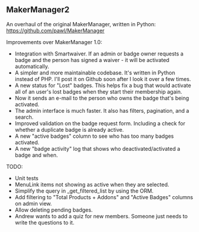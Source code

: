MakerManager2
---

An overhaul of the original MakerManager, written in Python: https://github.com/pawl/MakerManager

Improvements over MakerManager 1.0:
* Integration with Smartwaiver. If an admin or badge owner requests a badge and the person has signed a waiver - it will be activated automatically.
* A simpler and more maintainable codebase. It's written in Python instead of PHP. I'll post it on Github soon after I look it over a few times.
* A new status for "Lost" badges. This helps fix a bug that would activate all of an user's lost badges when they start their membership again.
* Now it sends an e-mail to the person who owns the badge that's being activated.
* The admin interface is much faster. It also has filters, pagination, and a search.
* Improved validation on the badge request form. Including a check for whether a duplicate badge is already active.
* A new "active badges" column to see who has too many badges activated.
* A new "badge activity" log that shows who deactivated/activated a badge and when.

TODO:
* Unit tests
* MenuLink items not showing as active when they are selected.
* Simplify the query in _get_filtered_list by using the ORM.
* Add filtering to "Total Products + Addons" and "Active Badges" columns on admin view.
* Allow deleting pending badges.
* Andrew wants to add a quiz for new members. Someone just needs to write the questions to it.
